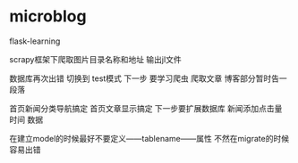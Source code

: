 # microblog
flask-learning

scrapy框架下爬取图片目录名称和地址 输出jl文件


数据库再次出错 切换到 test模式 下一步 要学习爬虫 爬取文章  博客部分暂时告一段落

首页新闻分类导航搞定 首页文章显示搞定 下一步要扩展数据库  新闻添加点击量 时间 数据

在建立model的时候最好不要定义——tablename——属性 不然在migrate的时候容易出错

